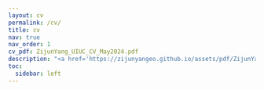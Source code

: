```yaml
---
layout: cv
permalink: /cv/
title: cv
nav: true
nav_order: 1
cv_pdf: ZijunYang_UIUC_CV_May2024.pdf
description: "<a href='https://zijunyangeo.github.io/assets/pdf/ZijunYang_UIUC_CV_May2024.pdf' style='text-decoration: underline;'>click for full CV</a>"
toc:
  sidebar: left
---
```

